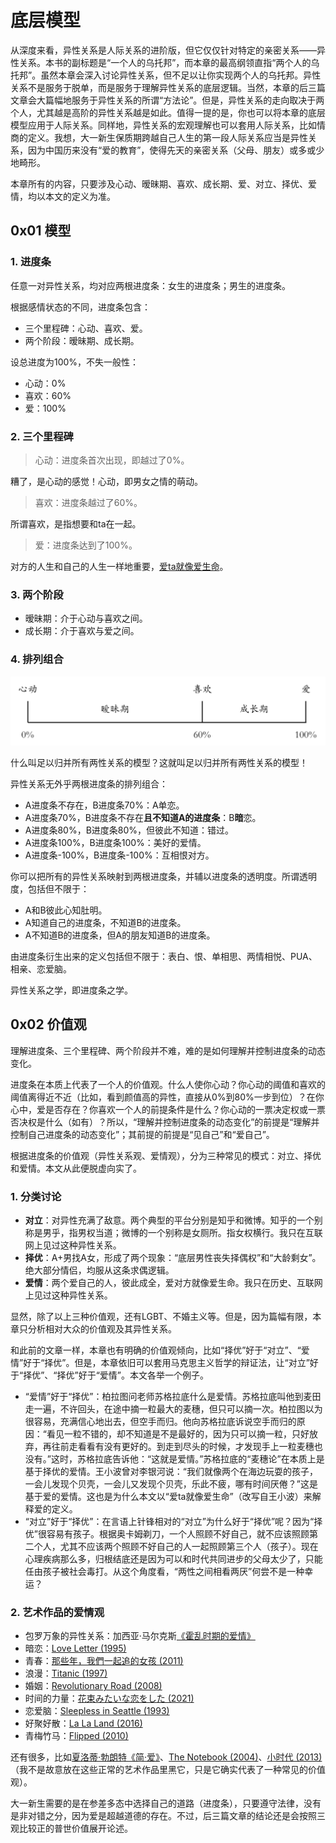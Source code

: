 # 底层模型

从深度来看，异性关系是人际关系的进阶版，但它仅仅针对特定的亲密关系——异性关系。本书的副标题是“一个人的乌托邦”，而本章的最高纲领直指“两个人的乌托邦”。虽然本章会深入讨论异性关系，但不足以让你实现两个人的乌托邦。异性关系不是服务于脱单，而是服务于理解异性关系的底层逻辑。当然，本章的后三篇文章会大篇幅地服务于异性关系的所谓“方法论”。但是，异性关系的走向取决于两个人，尤其越是高阶的异性关系越是如此。值得一提的是，你也可以将本章的底层模型应用于人际关系。同样地，异性关系的宏观理解也可以套用人际关系，比如情商的定义。我想，大一新生保质期跨越自己人生的第一段人际关系应当是异性关系，因为中国历来没有“爱的教育”，使得先天的亲密关系（父母、朋友）或多或少地畸形。

本章所有的内容，只要涉及心动、暧昧期、喜欢、成长期、爱、对立、择优、爱情，均以本文的定义为准。

## 0x01 模型

### 1. 进度条

任意一对异性关系，均对应两根进度条：女生的进度条；男生的进度条。

根据感情状态的不同，进度条包含：

- 三个里程碑：心动、喜欢、爱。
- 两个阶段：暧昧期、成长期。

设总进度为100%，不失一般性：

- 心动：0%
- 喜欢：60%
- 爱：100%

### 2. 三个里程碑

> 心动：进度条首次出现，即越过了0%。

糟了，是心动的感觉！心动，即男女之情的萌动。

> 喜欢：进度条越过了60%。

所谓喜欢，是指想要和ta在一起。

> 爱：进度条达到了100%。

对方的人生和自己的人生一样地重要，[爱ta就像爱生命](https://book.douban.com/subject/35010184/)。

### 3. 两个阶段

- 暧昧期：介于心动与喜欢之间。
- 成长期：介于喜欢与爱之间。

### 4. 排列组合

![5-1-model.png](https://raw.githubusercontent.com/Anticorianderist/de-vegetable/main/assets/figures/5-1-model.png)

什么叫足以归并所有两性关系的模型？这就叫足以归并所有两性关系的模型！

异性关系无外乎两根进度条的排列组合：

- A进度条不存在，B进度条70%：A单恋。
- A进度条70%，B进度条不存在**且不知道A的进度条**：B**暗**恋。
- A进度条80%，B进度条80%，但彼此不知道：错过。
- A进度条100%，B进度条100%：美好的爱情。
- A进度条-100%，B进度条-100%：互相恨对方。

你可以把所有的异性关系映射到两根进度条，并辅以进度条的透明度。所谓透明度，包括但不限于：

- A和B彼此心知肚明。
- A知道自己的进度条，不知道B的进度条。
- A不知道B的进度条，但A的朋友知道B的进度条。

由进度条衍生出来的定义包括但不限于：表白、恨、单相思、两情相悦、PUA、相亲、恋爱脑。

异性关系之学，即进度条之学。

## 0x02 价值观

理解进度条、三个里程碑、两个阶段并不难，难的是如何理解并控制进度条的动态变化。

进度条在本质上代表了一个人的价值观。什么人使你心动？你心动的阈值和喜欢的阈值离得近不近（比如，看到颜值高的异性，直接从0%到80%一步到位）？在你心中，爱是否存在？你喜欢一个人的前提条件是什么？你心动的一票决定权或一票否决权是什么（如有）？所以，“理解并控制进度条的动态变化”的前提是“理解并控制自己进度条的动态变化”；其前提的前提是“见自己”和“爱自己”。

根据进度条的价值观（异性关系观、爱情观），分为三种常见的模式：对立、择优和爱情。本文从此便脱虚向实了。

### 1. 分类讨论

- **对立**：对异性充满了敌意。两个典型的平台分别是知乎和微博。知乎的一个别称是男乎，指男权当道；微博的一个别称是女厕所。指女权横行。我只在互联网上见过这种异性关系。
- **择优**：A+男找A女，形成了两个现象：“底层男性丧失择偶权”和“大龄剩女”。绝大部分情侣，均服从这条求偶逻辑。
- **爱情**：两个爱自己的人，彼此成全，爱对方就像爱生命。我只在历史、互联网上见过这种异性关系。

显然，除了以上三种价值观，还有LGBT、不婚主义等。但是，因为篇幅有限，本章只分析相对大众的价值观及其异性关系。

和此前的文章一样，本章也有明确的价值观倾向，比如“择优”好于“对立”、“爱情”好于“择优”。但是，本章依旧可以套用马克思主义哲学的辩证法，让“对立”好于“择优”、“择优”好于“爱情”。本文各举一个例子。

- “爱情”好于“择优”：柏拉图问老师苏格拉底什么是爱情。苏格拉底叫他到麦田走一遍，不许回头，在途中摘一粒最大的麦穗，但只可以摘一次。柏拉图以为很容易，充满信心地出去，但空手而归。他向苏格拉底诉说空手而归的原因：“看见一粒不错的，却不知道是不是最好的，因为只可以摘一粒，只好放弃，再往前走看看有没有更好的。到走到尽头的时候，才发现手上一粒麦穗也没有。”这时，苏格拉底告诉他：“这就是爱情。”苏格拉底的“麦穗论”在本质上是基于择优的爱情。王小波曾对李银河说：“我们就像两个在海边玩耍的孩子，一会儿发现个贝壳，一会儿又发现个贝壳，乐此不疲，哪有时间厌倦？”这是基于爱的爱情。这也是为什么本文以“爱ta就像爱生命”（改写自王小波）来解释爱的定义。
- “对立”好于“择优”：在言语上针锋相对的“对立”为什么好于“择优”呢？因为“择优”很容易有孩子。根据奥卡姆剃刀，一个人照顾不好自己，就不应该照顾第二个人，尤其不应该两个照顾不好自己的人一起照顾第三个人（孩子）。现在心理疾病那么多，归根结底还是因为可以和时代共同进步的父母太少了，只能任由孩子被社会毒打。从这个角度看，“两性之间相看两厌”何尝不是一种幸运？

### 2. 艺术作品的爱情观

- 包罗万象的异性关系：加西亚·马尔克斯[《霍乱时期的爱情》](https://book.douban.com/subject/35643308/)
- 暗恋：[Love Letter (1995)](https://movie.douban.com/subject/1292220/)
- 青春：[那些年，我們一起追的女孩 (2011)](https://movie.douban.com/subject/4920528/)
- 浪漫：[Titanic (1997)](https://movie.douban.com/subject/1292722/)
- 婚姻：[Revolutionary Road (2008)](https://movie.douban.com/subject/2037012/)
- 时间的力量：[花束みたいな恋をした (2021)](https://movie.douban.com/subject/34874432/)
- 恋爱脑：[Sleepless in Seattle (1993)](https://movie.douban.com/subject/1298128/)
- 好聚好散：[La La Land (2016)](https://movie.douban.com/subject/25934014/)
- 青梅竹马：[Flipped (2010)](https://movie.douban.com/subject/3319755/)

还有很多，比如[夏洛蒂·勃朗特《简·爱》](https://book.douban.com/subject/35721638/)、[The Notebook (2004)](https://movie.douban.com/subject/1309163/)、[小时代 (2013)](https://movie.douban.com/subject/20376577/)（我不是故意放在这些正常的艺术作品里黑它，只是它确实代表了一种常见的价值观）。

大一新生需要的是在参差多态中选择自己的道路（进度条），只要遵守法律，没有是非对错之分，因为爱是超越道德的存在。不过，后三篇文章的结论还是会按照三观比较正的普世价值展开论述。
